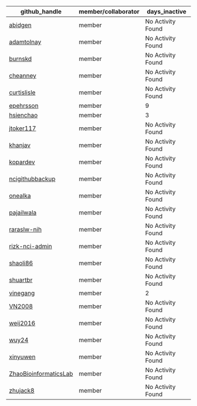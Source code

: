 
| github_handle   | member/collaborator | days_inactive |
|-----------------|----------------------|---------------|
| [abidgen](https://github.com/abidgen) | member               | No Activity Found |
| [adamtolnay](https://github.com/adamtolnay) | member               | No Activity Found |
| [burnskd](https://github.com/burnskd) | member               | No Activity Found |
| [cheanney](https://github.com/cheanney) | member               | No Activity Found |
| [curtislisle](https://github.com/curtislisle) | member               | No Activity Found |
| [epehrsson](https://github.com/epehrsson) | member               | 9             |
| [hsienchao](https://github.com/hsienchao) | member               | 3             |
| [jtoker117](https://github.com/jtoker117) | member               | No Activity Found |
| [khanjav](https://github.com/khanjav) | member               | No Activity Found |
| [kopardev](https://github.com/kopardev) | member               | No Activity Found |
| [ncigithubbackup](https://github.com/ncigithubbackup) | member               | No Activity Found |
| [onealka](https://github.com/onealka) | member               | No Activity Found |
| [pajailwala](https://github.com/pajailwala) | member               | No Activity Found |
| [raraslw-nih](https://github.com/raraslw-nih) | member               | No Activity Found |
| [rizk-nci-admin](https://github.com/rizk-nci-admin) | member               | No Activity Found |
| [shaoli86](https://github.com/shaoli86) | member               | No Activity Found |
| [shuartbr](https://github.com/shuartbr) | member               | No Activity Found |
| [vinegang](https://github.com/vinegang) | member               | 2             |
| [VN2008](https://github.com/VN2008) | member               | No Activity Found |
| [weij2016](https://github.com/weij2016) | member               | No Activity Found |
| [wuy24](https://github.com/wuy24) | member               | No Activity Found |
| [xinyuwen](https://github.com/xinyuwen) | member               | No Activity Found |
| [ZhaoBioinformaticsLab](https://github.com/ZhaoBioinformaticsLab) | member               | No Activity Found |
| [zhujack8](https://github.com/zhujack8) | member               | No Activity Found |
